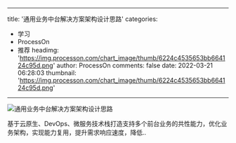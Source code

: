 
---
title: '通用业务中台解决方案架构设计思路'
categories: 
 - 学习
 - ProcessOn
 - 推荐
headimg: 'https://img.processon.com/chart_image/thumb/6224c4535653bb664124c95d.png'
author: ProcessOn
comments: false
date: 2022-03-21 06:28:03
thumbnail: 'https://img.processon.com/chart_image/thumb/6224c4535653bb664124c95d.png'
---

<div>   
<img class="thumb" alt="通用业务中台解决方案架构设计思路" src="https://img.processon.com/chart_image/thumb/6224c4535653bb664124c95d.png" referrerpolicy="no-referrer">
<p>基于云原生、DevOps、微服务技术栈打造支持多个前台业务的共性能力，优化业务架构，实现能力复用，提升需求响应速度，降低..</p>  
</div>
            
